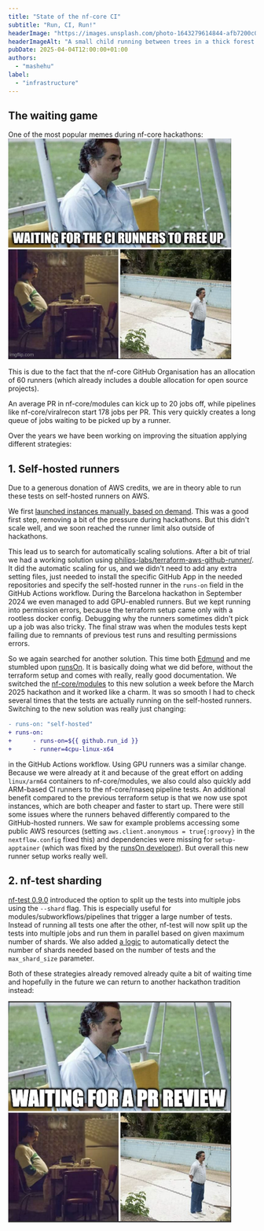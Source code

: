 ```yaml
---
title: "State of the nf-core CI"
subtitle: "Run, CI, Run!"
headerImage: "https://images.unsplash.com/photo-1643279614844-afb7200c0095"
headerImageAlt: "A small child running between trees in a thick forest."
pubDate: 2025-04-04T12:00:00+01:00
authors:
  - "mashehu"
label:
  - "infrastructure"
---
```


## The waiting game

One of the most popular memes during nf-core hackathons:
![Pablo Escobar from the series Narcos waiting in different positions with the caption "Waiting](../../../assets/images/blog/state-of-nf-core-CI/ci-waiting-meme.png)

This is due to the fact that the nf-core GitHub Organisation has an allocation of 60 runners (which already includes a double allocation for open source projects).

An average PR in nf-core/modules can kick up to 20 jobs off, while pipelines like nf-core/viralrecon start 178 jobs per PR.
This very quickly creates a long queue of jobs waiting to be picked up by a runner.

Over the years we have been working on improving the situation applying different strategies:

## 1. Self-hosted runners

Due to a generous donation of AWS credits, we are in theory able to run these tests on self-hosted runners on AWS.

We first [launched instances manually, based on demand](https://github.com/nf-core/tools/issues/1940).
This was a good first step, removing a bit of the pressure during hackathons.
But this didn't scale well, and we soon reached the runner limit also outside of hackathons.

This lead us to search for automatically scaling solutions. After a bit of trial we had a working solution using [philips-labs/terraform-aws-github-runner/](https://github.com/philips-labs/terraform-aws-github-runner).
It did the automatic scaling for us, and we didn't need to add any extra setting files, just needed to install the specific GitHub App in the needed repositories and specify the self-hosted runner in the `runs-on` field in the GitHub Actions workflow.
During the Barcelona hackathon in September 2024 we even managed to add GPU-enabled runners.
But we kept running into permission errors, because the terraform setup came only with a rootless docker config. Debugging why the runners sometimes didn't pick up a job was also tricky. The final straw was when the modules tests kept failing due to remnants of previous test runs and resulting permissions errors.

So we again searched for another solution. This time both [Edmund](https://github.com/edmundmiller) and me stumbled upon [runsOn](https://runs-on.com/).
It is basically doing what we did before, without the terraform setup and comes with really, really good documentation.
We switched the [nf-core/modules](https://github.com/nf-core/modules/pull/7840) to this new solution a week before the March 2025 hackathon and it worked like a charm.
It was so smooth I had to check several times that the tests are actually running on the self-hosted runners. Switching to the new solution was really just changing:

```diff title="nf-core/modules/.github/workflows/nf-test.yml"
- runs-on: "self-hosted"
+ runs-on:
+      - runs-on=${{ github.run_id }}
+      - runner=4cpu-linux-x64
```

in the GitHub Actions workflow.
Using GPU runners was a similar change.
Because we were already at it and because of the great effort on adding `linux/arm64` containers to nf-core/modules, we also could also quickly add ARM-based CI runners to the nf-core/rnaseq pipeline tests.
An additional benefit compared to the previous terraform setup is that we now use spot instances, which are both cheaper and faster to start up.
There were still some issues where the runners behaved differently compared to the GitHub-hosted runners. We saw for example problems accessing some public AWS resources (setting `aws.client.anonymous = true{:groovy}` in the `nextflow.config` fixed this) and dependencies were missing for `setup-apptainer` (which was fixed by the [runsOn developer](https://github.com/runs-on/runs-on/releases/tag/v2.7.0)).
But overall this new runner setup works really well.

## 2. nf-test sharding

[nf-test 0.9.0](https://github.com/askimed/nf-test/releases/tag/v0.9.0) introduced the option to split up the tests into multiple jobs using the `--shard` flag.
This is especially useful for modules/subworkflows/pipelines that trigger a large number of tests.
Instead of running all tests one after the other, nf-test will now split up the tests into multiple jobs and run them in parallel based on given maximum number of shards.
We also added [a logic](https://github.com/nf-core/modules/blob/master/.github/actions/get-shards/action.yml) to automatically detect the number of shards needed based on the number of tests and the `max_shard_size` parameter.

Both of these strategies already removed already quite a bit of waiting time and hopefully in the future we can return to another hackathon tradition instead:

![Waiting for PR review](../../../assets/images/blog/state-of-nf-core-CI/pr-review-waiting-meme.png)
